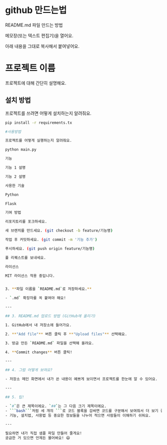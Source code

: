 # github 만드는법
README.md 파일 만드는 방법

메모장(또는 텍스트 편집기)을 열어요.

아래 내용을 그대로 복사해서 붙여넣어요.

# 프로젝트 이름

프로젝트에 대해 간단히 설명해요.

## 설치 방법

프로젝트를 쓰려면 어떻게 설치하는지 알려줘요.

```bash
pip install -r requirements.tx

#사용방법

프로젝트를 어떻게 실행하는지 알려줘요.

python main.py

기능

기능 1 설명

기능 2 설명

사용한 기술

Python

Flask

기여 방법

리포지토리를 포크하세요.

새 브랜치를 만드세요. (git checkout -b feature/기능명)

작업 후 커밋하세요. (git commit -m '기능 추가')

푸시하세요. (git push origin feature/기능명)

풀 리퀘스트를 보내세요.

라이선스

MIT 라이선스 적용 중입니다.


3. **파일 이름을 `README.md`로 저장하세요.**

- `.md` 확장자를 꼭 붙여야 해요!

---

## 3. README.md 업로드 방법 (GitHub에 올리기)

1. GitHub에서 내 저장소에 들어가요.

2. **"Add file"** 버튼 클릭 후 **"Upload files"** 선택해요.

3. 방금 만든 `README.md` 파일을 선택해 올려요.

4. **Commit changes** 버튼 클릭!

---

## 4. 그럼 어떻게 보여요?

- 저장소 메인 화면에서 내가 쓴 내용이 예쁘게 보이면서 프로젝트를 한눈에 알 수 있어요.

---

## 5. 팁!

- `#`은 큰 제목이에요. `##`는 그 다음 크기 제목이에요.
- ```bash```처럼 세 개의 ```로 코드 블록을 감싸면 코드를 구분해서 보여줘서 더 보기 좋아요.
- 기능, 설치법, 사용법 등 중요한 정보들을 나누어 적으면 사람들이 이해하기 쉬워요.

---

필요하면 내가 직접 샘플 파일 만들어 줄게요!  
궁금한 거 있으면 언제든 물어봐요! 😄
